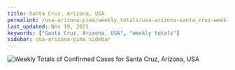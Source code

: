 ```yaml
---
title: Santa Cruz, Arizona, USA
permalink: /usa-arizona-pima/weekly_totals/usa-arizona-santa_cruz-weekly_totals.html
last_updated: Nov 19, 2021
keywords: ["Santa Cruz, Arizona, USA", "weekly totals"]
sidebar: usa-arizona-pima_sidebar
---
```


![Weekly Totals of Confirmed Cases for Santa Cruz, Arizona, USA](/covid_tracker/images/graphs/usa-arizona-santa_cruz-weekly_totals_graph.png)
